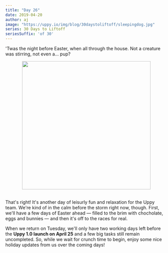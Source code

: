 ```yaml
---
title: "Day 26"
date: 2019-04-20
author: aj
image: "https://uppy.io/img/blog/30daystoliftoff/sleepingdog.jpg"
series: 30 Days to Liftoff
seriesSuffix: 'of 30'
---
```


'Twas the night before Easter, when all through the house. Not a creature was stirring, not even a... pup? 

<center><img width="400" src="https://media.giphy.com/media/hKBwl3S9hQaas/giphy.gif" /><br/><br/></center>

<!--truncate-->

That's right! It's another day of leisurly fun and relaxation for the Uppy team. We're kind of in the calm before the storm right now, though. First, we'll have a few days of Easter ahead — filled to the brim with chocholate, eggs and bunnies — and then it's off to the races for real. 

When we return on Tuesday, we'll only have two working days left before the **Uppy 1.0 launch on April 25** and a few big tasks still remain uncompleted. So, while we wait for crunch time to begin, enjoy some nice holiday updates from us over the coming days!
